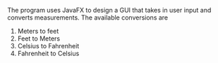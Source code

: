 The program uses JavaFX to design a GUI that takes in user input and converts measurements.
The available conversions are 
1. Meters to feet
2. Feet to Meters
3. Celsius to Fahrenheit
4. Fahrenheit to Celsius
